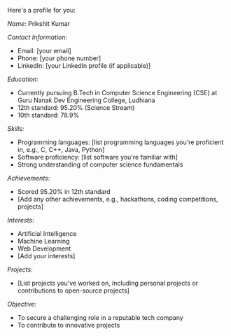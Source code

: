 Here's a profile for you:

*Name:* Prikshit Kumar

*Contact Information:*

- Email: [your email]
- Phone: [your phone number]
- LinkedIn: [your LinkedIn profile (if applicable)]

*Education:*

- Currently pursuing B.Tech in Computer Science Engineering (CSE) at Guru Nanak Dev Engineering College, Ludhiana
- 12th standard: 95.20% (Science Stream)
- 10th standard: 78.9%

*Skills:*

- Programming languages: [list programming languages you're proficient in, e.g., C, C++, Java, Python]
- Software proficiency: [list software you're familiar with]
- Strong understanding of computer science fundamentals

*Achievements:*

- Scored 95.20% in 12th standard
- [Add any other achievements, e.g., hackathons, coding competitions, projects]

*Interests:*

- Artificial Intelligence
- Machine Learning
- Web Development
- [Add your interests]

*Projects:*

- [List projects you've worked on, including personal projects or contributions to open-source projects]

*Objective:*

- To secure a challenging role in a reputable tech company
- To contribute to innovative projects 
